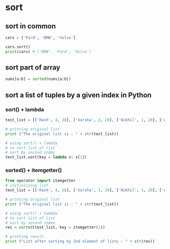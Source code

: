 # sort

## sort in common

```python
cars = ['Ford', 'BMW', 'Volvo']

cars.sort()
print(cars) # ['BMW', 'Ford', 'Volvo']
```

## sort part of array

```python
nums[a:b] = sorted(nums[a:b])
```

## sort a list of tuples by a given index in Python

### sort() + lambda

```python
test_list = [['Rash', 4, 28], ['Varsha', 2, 20], ['Nikhil', 1, 20], ['Akshat', 3, 21]]

# printing original list
print ("The original list is : " + str(test_list))

# using sort() + lambda
# to sort list of list
# sort by second index
test_list.sort(key = lambda x: x[1])
```

### sorted() + itemgetter()

```python
from operator import itemgetter
# initializing list
test_list = [['Rash', 4, 28], ['Varsha', 2, 20], ['Nikhil', 1, 20], ['Akshat', 3, 21]]

# printing original list
print ("The original list is : " + str(test_list))

# using sort() + lambda
# to sort list of list
# sort by second index
res = sorted(test_list, key = itemgetter(1))

# printing result
print ("List after sorting by 2nd element of lists : " + str(res))
```